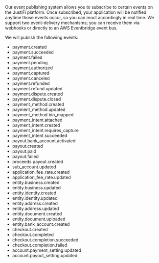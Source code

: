 Our event publishing system allows you to subscribe to certain events on the JustiFi platform.
Once subscribed, your application will be notified anytime those events occur, so you can react
accordingly in real time. We support two event-delivery mechanisms; you can receive them via
webhooks or directly to an AWS Eventbridge event bus.

We will publish the following events:

- payment.created
- payment.succeeded
- payment.failed
- payment.pending
- payment.authorized
- payment.captured
- payment.canceled
- payment.refunded
- payment.refund.updated
- payment.dispute.created
- payment.dispute.closed
- payment_method.created
- payment_method.updated
- payment_method.bin_mapped
- payment_intent.attached
- payment_intent.created
- payment_intent.requires_capture
- payment_intent.succeeded
- payout.bank_account.activated
- payout.created
- payout.paid
- payout.failed
- proceeds.payout.created
- sub_account.updated
- application_fee_rate.created
- application_fee_rate.updated
- entity.business.created
- entity.business.updated
- entity.identity.created
- entity.identity.updated
- entity.address.created
- entity.address.updated
- entity.document.created
- entity.document.uploaded
- entity.bank_account.created
- checkout.created
- checkout.completed
- checkout.completion.succeeded
- checkout.completion.failed
- account.payment_setting.updated
- account.payout_setting.updated
